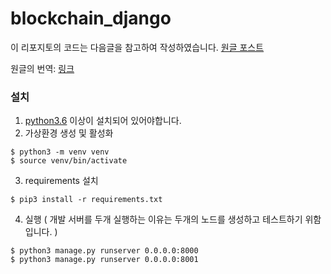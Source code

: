 # blockchain_django

이 리포지토의 코드는 다음글을 참고하여 작성하였습니다. [원글 포스트](https://hackernoon.com/learn-blockchains-by-building-one-117428612f46)

원글의 번역: [링크](https://blog.naver.com/godori91/221205018337)




### 설치

1. [python3.6](w.python.org/downloads/) 이상이 설치되어 있어야합니다.
2. 가상환경 생성 및 활성화
```
$ python3 -m venv venv
$ source venv/bin/activate
```
3. requirements 설치
```
$ pip3 install -r requirements.txt
```
4. 실행   ( 개발 서버를 두개 실행하는 이유는 두개의 노드를 생성하고 테스트하기 위함입니다. )   
```
$ python3 manage.py runserver 0.0.0.0:8000
$ python3 manage.py runserver 0.0.0.0:8001

```


